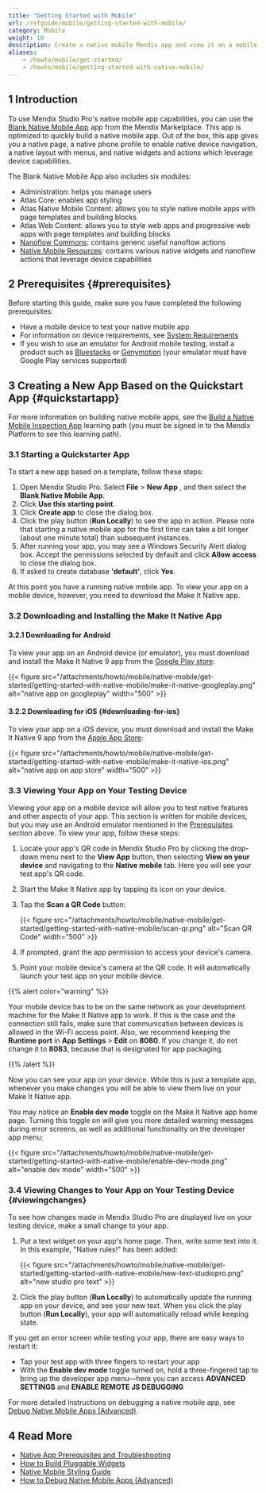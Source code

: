 ```yaml
---
title: "Getting Started with Mobile"
url: /refguide/mobile/getting-started-with-mobile/
category: Mobile
weight: 10
description: Create a native mobile Mendix app and view it on a mobile device using the Make It Native test app.
aliases:
    - /howto/mobile/get-started/
    - /howto/mobile/getting-started-with-native-mobile/
---
```


## 1 Introduction

To use Mendix Studio Pro's native mobile app capabilities, you can use the [Blank Native Mobile App](https://marketplace.mendix.com/link/component/109511/) app from the Mendix Marketplace. This app is optimized to quickly build a native mobile app. Out of the box, this app gives you a native page, a native phone profile to enable native device navigation, a native layout with menus, and native widgets and actions which leverage device capabilities.

The Blank Native Mobile App also includes six modules:

* Administration: helps you manage users
* Atlas Core: enables app styling
* Atlas Native Mobile Content: allows you to style native mobile apps with page templates and building blocks
* Atlas Web Content: allows you to style web apps and progressive web apps with page templates and building blocks
* [Nanoflow Commons](/appstore/modules/nanoflow-commons/): contains generic useful nanoflow actions
* [Native Mobile Resources](/appstore/modules/native-mobile-resources/): contains various native widgets and nanoflow actions that leverage device capabilities

## 2 Prerequisites {#prerequisites}

Before starting this guide, make sure you have completed the following prerequisites:

* Have a mobile device to test your native mobile app 
* For information on device requirements, see [System Requirements](/refguide/system-requirements/)
* If you wish to use an emulator for Android mobile testing, install a product such as [Bluestacks](https://www.bluestacks.com/nl/index.html) or [Genymotion](https://www.genymotion.com/) (your emulator must have Google Play services supported)

## 3 Creating a New App Based on the Quickstart App {#quickstartapp}

For more information on building native mobile apps, see the [Build a Native Mobile Inspection App](https://academy.mendix.com/link/path/66) learning path (you must be signed in to the Mendix Platform to see this learning path).

### 3.1 Starting a Quickstarter App 

To start a new app based on a template, follow these steps:

1. Open Mendix Studio Pro. Select **File** > **New App** , and then select the **Blank Native Mobile App**.
2. Click **Use this starting point**.
3. Click **Create app** to close the dialog box.
4. Click the play button (**Run Locally**) to see the app in action. Please note that starting a native mobile app for the first time can take a bit longer (about one minute total) than subsequent instances.
5. After running your app, you may see a Windows Security Alert dialog box. Accept the permissions selected by default and click **Allow access** to close the dialog box.
6.  If asked to create database **'default'**, click **Yes**.

At this point you have a running native mobile app. To view your app on a mobile device, however, you need to download the Make It Native app.

### 3.2 Downloading and Installing the Make It Native App

#### 3.2.1 Downloading for Android

To view your app on an Android device (or emulator), you must download and install the Make It Native 9 app from the [Google Play store](https://play.google.com/store/apps/details?id=com.mendix.developerapp.mx9):

{{< figure src="/attachments/howto/mobile/native-mobile/get-started/getting-started-with-native-mobile/make-it-native-googleplay.png" alt="native app on googleplay"   width="500"  >}}

#### 3.2.2 Downloading for iOS {#downloading-for-ios}

To view your app on a iOS device, you must download and install the Make It Native 9 app from the [Apple App Store](https://apps.apple.com/us/app/make-it-native-9/id1542182000):

{{< figure src="/attachments/howto/mobile/native-mobile/get-started/getting-started-with-native-mobile/make-it-native-ios.png" alt="native app on app store"   width="500"  >}}

### 3.3 Viewing Your App on Your Testing Device

Viewing your app on a mobile device will allow you to test native features and other aspects of your app. This section is written for mobile devices, but you may use an Android emulator mentioned in the [Prerequisites](#prerequisites) section above. To view your app, follow these steps:

1. Locate your app's QR code in Mendix Studio Pro by clicking the drop-down menu next to the **View App** button, then selecting **View on your device** and navigating to the **Native mobile** tab. Here you will see your test app's QR code.
2. Start the Make It Native app by tapping its icon on your device.
3.  Tap the  **Scan a QR Code** button:

	{{< figure src="/attachments/howto/mobile/native-mobile/get-started/getting-started-with-native-mobile/scan-qr.png" alt="Scan QR Code"   width="500"  >}}

4. If prompted, grant the app permission to access your device's camera.
5. Point your mobile device's camera at the QR code. It will automatically launch your test app on your mobile device.

{{% alert color="warning" %}}

Your mobile device has to be on the same network as your development machine for the Make It Native app to work. If this is the case and the connection still fails, make sure that communication between devices is allowed in the Wi-Fi access point. Also, we recommend keeping the **Runtime port** in **App Settings** > **Edit** on **8080**. If you change it, do not change it to **8083**, because that is designated for app packaging.

{{% /alert %}}

Now you can see your app on your device. While this is just a template app, whenever you make changes you will be able to view them live on your Make It Native app.

You may notice an **Enable dev mode** toggle on the Make It Native app home page. Turning this toggle on will give you more detailed warning messages during error screens, as well as additional functionality on the developer app menu:

{{< figure src="/attachments/howto/mobile/native-mobile/get-started/getting-started-with-native-mobile/enable-dev-mode.png" alt="enable dev mode"   width="500"  >}}

### 3.4 Viewing Changes to Your App on Your Testing Device {#viewingchanges}

To see how changes made in Mendix Studio Pro are displayed live on your testing device, make a small change to your app.

1.  Put a text widget on your app's home page. Then, write some text into it. In this example, "Native rules!" has been added: 

	{{< figure src="/attachments/howto/mobile/native-mobile/get-started/getting-started-with-native-mobile/new-text-studiopro.png" alt="new studio pro text" >}}

2. Click the play button (**Run Locally**) to automatically update the running app on your device, and see your new text. When you click the play button (**Run Locally**), your app will automatically reload while keeping state. 

If you get an error screen while testing your app, there are easy ways to restart it: 

* Tap your test app with three fingers to restart your app
* With the **Enable dev mode** toggle turned on, hold a three-fingered tap to bring up the developer app menu—here you can access **ADVANCED SETTINGS** and **ENABLE REMOTE JS DEBUGGING** 

For more detailed instructions on debugging a native mobile app, see [Debug Native Mobile Apps (Advanced)](/howto/mobile/native-debug/).

## 4 Read More

* [Native App Prerequisites and Troubleshooting](/refguide/mobile/getting-started-with-mobile/prerequisites/)
* [How to Build Pluggable Widgets](/howto/extensibility/pluggable-widgets/)
* [Native Mobile Styling Guide](/refguide/native-styling-refguide/)
* [How to Debug Native Mobile Apps (Advanced)](/howto/mobile/native-debug/)
